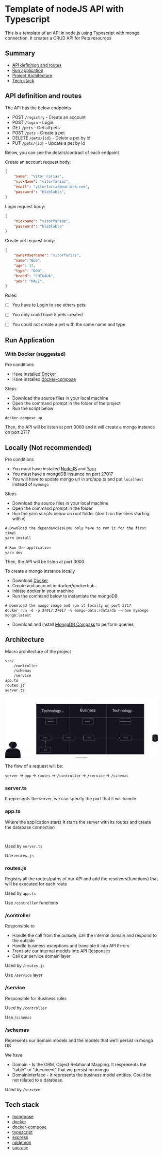# Template of nodeJS API with Typescript
This is a template of an API in node.js using Typescript with mongo connection.
It creates a CRUD API for Pets resources

## Summary
- [API definition and routes](#api-definition-and-routes)
- [Run application](#run-application)
- [Project Architecture](#architecture)
- [Tech stack](#tec)

## API definition and routes
The API has the below endpoints
- POST `/registry` - Create an account
- POST `/login` - Login 
- GET `/pets` - Get all pets
- POST `/pets` - Create a pet
- DELETE `/pets/{id}` - Delete a pet by id
- PUT `/pets/{id}` - Update a pet by id

Below, you can see the details/contract of each endpoint

Create an account request body:
 ```json
 {
     "name": "Vitor Farias",
     "nickName": "vitorfariaz",
     "email": "vitorfariaz@outlook.com",
     "password": "blablabla",
 }
```

Login request body: 
```json
{
    "nickname": "vitorfariaz",
    "password": "blablabla"
}
```

Create pet request body:
```json
{
    "ownerUsername": "vitorfariaz",
    "name":"Bob",
    "age": 12,
    "type": "DOG",
    "breed": "CHIUAUA",
    "sex": "MALE",
}
```

Rules:
 - [ ] You have to Login to see others pets: 
 - [ ] You only could have 5 pets created
 - [ ] You could not create a pet with the same name and type


## Run Application
### With Docker (suggested)

Pre conditions
- Have installed [Docker](https://docs.docker.com/desktop/) 
- Have installed [docker-compose](https://docs.docker.com/compose/install/)


Steps
- Download the source files in your local machine
- Open the command prompt in the folder of the project 
- Run the script below
```
docker-compose up
```
Then, the API will be listen at port 3000 and it will create a mongo instance on port 2717


## Locally (Not recommended)

Pre conditions
- You must have installed [NodeJS](https://nodejs.org/en/download/) and [Yarn](https://classic.yarnpkg.com/lang/en/docs/install/#windows-stable) 
- You must have a mongoDB instance on port 27017
- You will have to update mongo url in src/app.ts and put `localhost` instead of `mymongo`

Steps
- Download the source files in your local machine
- Open the command prompt in the folder 
- Run the yarn scripts below on root folder (don't run the lines starting with `#`)
``` 
# Download the dependencies(you only have to run it for the first time)
yarn install

# Run the application
yarn dev
```
Then, the API will be listen at port 3000

To create a mongo instance locally
- Download [Docker](https://www.docker.com/products/docker-desktop/)
- Create and account in docker/dockerhub
- Initiate docker in your machine
- Run the command below to instantiate the mongoDB
```
# Download the mongo image and run it locally on port 2717
docker run -d -p 27017:27017 -v mongo-data:/data/db --name mymongo mongo:latest
```

- Download and install [MongoDB Compass](https://www.mongodb.com/try/download/compass) to perform queries


## Architecture

Macro architecture of the project
```
src/
    /controller
    /schemas
    /service
app.ts
routes.js
server.ts
```

![](./node-template-api-architecture.svg)

The flow of a request will be:

`server` -> `app` -> `routes` -> `/controller` -> `/service` -> `/schemas`

### server.ts
It represents the server, we can specify the port that it will handle

### app.ts
Where the application starts
It starts the server with its routes and create the database connection

<br />

Used by `server.ts`

Use `routes.js`

### routes.js 
Registry all the routes/paths of our API and add the resolvers(functions) that will be executed for each route 

Used by `app.ts`

Use `/controller` functions


### /controller

Responsible to 
- Handle the call from the outside, call the internal domain and respond to the outside
- Handle business exceptions and translate it into API Errors
- Translate our internal models into API Responses
- Call our service domain layer

Used by `/routes.js`

Use `/service` layer


### /service

Responsible for Business rules

Used by `/controller`

Use `/schemas`


### /schemas
Represents our domain models and the models that we'll persist in mongo DB

We have: 
- Domain - Is the ORM, Object Relational Mapping. It respresents the "table" or "document" that we persist on mongo
- DomainInterface - It represents the business model entities. Could be not related to a database. 

Used by `/service`


## Tech stack 

- [mongoose](https://mongoosejs.com/)
- [docker](https://www.docker.com/)
- [docker-compose](https://docs.docker.com/compose/)
- [typescript](https://www.typescriptlang.org/)
- [express](https://expressjs.com/)
- [nodemon](https://www.npmjs.com/package/nodemon)
- [sucrase](https://www.npmjs.com/package/sucrase)
